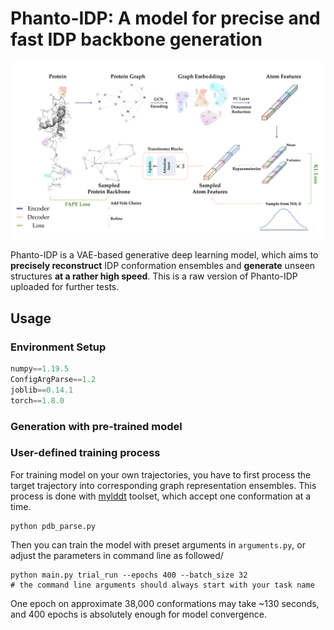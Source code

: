 # Phanto-IDP: A model for precise and fast IDP backbone generation

![Phanto-IDP](./ImgSrc/Phanto-IDP.png)

Phanto-IDP is a VAE-based generative deep learning model, which aims to **precisely reconstruct** IDP conformation ensembles  and **generate** unseen structures **at a rather high speed**. This is a raw version of Phanto-IDP uploaded for further tests.



## Usage

### Environment Setup

```python
numpy==1.19.5
ConfigArgParse==1.2
joblib==0.14.1
torch==1.8.0
```

### Generation with pre-trained model



### User-defined training process

For training model on your own trajectories, you have to first process the target trajectory into corresponding graph representation ensembles. This process is done with [mylddt](https://github.com/gjoni/mylddt) toolset, which accept one conformation at a time.

```shell
python pdb_parse.py
```

Then you can train the model with preset arguments in `arguments.py`, or adjust the parameters in command line as followed/

```shell
python main.py trial_run --epochs 400 --batch_size 32  
# the command line arguments should always start with your task name
```

One epoch on approximate 38,000 conformations may take ~130 seconds, and 400 epochs is absolutely enough for model convergence.